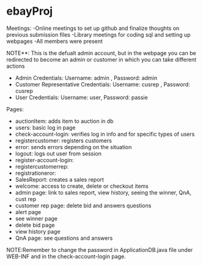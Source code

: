 # ebayProj
Meetings:
-Online meetings to set up github and finalize thoughts on previous submission files
-Library meetings for coding sql and setting up webpages
-All members were present


NOTE**: This is the defualt admin account, but in the webpage you can be redirected to become an admin or customer in which you can take different actions

* Admin Credentials: Username: admin , Password: admin
* Customer Representative Credentials: Username: cusrep , Password: cusrep
* User Credentials: Username: user, Password: passie


Pages: 
* auctionItem: adds item to auction in db
* users: basic log in page
* check-account-login: verifies log in info and for specific types of users
* registercustomer: registers customers
* error: sends errors depending on the situation
* logout: logs out user from session
* register-account-login:
* registercustomerrep:
* registrationeror:
* SalesReport: creates a sales report
* welcome: access to create, delete or checkout items
* admin page: link to sales report, view history, seeing the winner, QnA, cust rep
* customer rep page: delete bid and answers questions
* alert page
* see winner page
* delete bid page
* view history page
* QnA page: see questions and answers

NOTE:Remember to change the password in ApplicationDB.java file under WEB-INF and in the check-account-login page.
